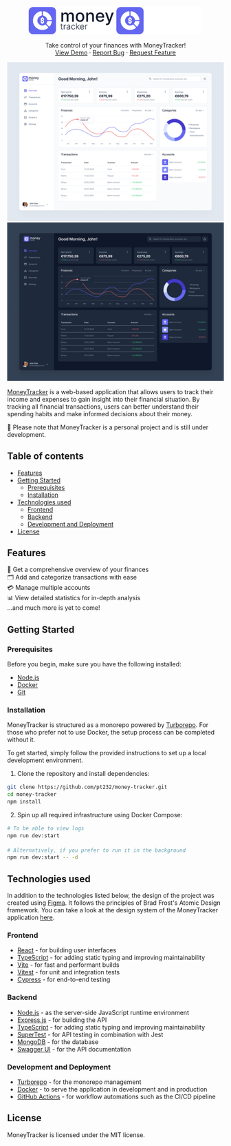 <div align="center">
  <img width="200" src="./docs/logo-light.svg#gh-light-mode-only" />
  <img width="200" src="./docs/logo-dark.svg#gh-dark-mode-only" />

  <p align="center">
    Take control of your finances with MoneyTracker!
    <br />
    <a href="https://money-tracker-web.onrender.com/">View Demo</a>
    ·
    <a href="https://github.com/pt232/money-tracker/issues">Report Bug</a>
    ·
    <a href="https://github.com/pt232/money-tracker/issues">Request Feature</a>
  </p>
</div>

![MoneyTracker Dashboard Mockup](./docs/mockup-light.png#gh-light-mode-only)
![MoneyTracker Dashboard Mockup](./docs/mockup-dark.png#gh-dark-mode-only)

[MoneyTracker](https://money-tracker-web.onrender.com/) is a web-based application that allows users to track their income and expenses to gain insight into their financial situation. By tracking all financial transactions, users can better understand their spending habits and make informed decisions about their money.

:construction: Please note that MoneyTracker is a personal project and is still under development.

## Table of contents

- [Features](#features)
- [Getting Started](#getting-started)
  - [Prerequisites](#prerequisites)
  - [Installation](#installation)
- [Technologies used](#technologies-used)
  - [Frontend](#frontend)
  - [Backend](#backend)
  - [Development and Deployment](#development-and-deployment)
- [License](#license)

## Features

💸 Get a comprehensive overview of your finances<br>
🗂️ Add and categorize transactions with ease<br>
💳 Manage multiple accounts<br>
📊 View detailed statistics for in-depth analysis<br>
...and much more is yet to come!

## Getting Started

### Prerequisites

Before you begin, make sure you have the following installed:

- [Node.js](https://nodejs.org/)
- [Docker](https://www.docker.com/)
- [Git](https://git-scm.com/)

### Installation

MoneyTracker is structured as a monorepo powered by [Turborepo](https://turbo.build/repo). For those who prefer not to use Docker, the setup process can be completed without it.

To get started, simply follow the provided instructions to set up a local development environment.

1. Clone the repository and install dependencies:

```sh
git clone https://github.com/pt232/money-tracker.git
cd money-tracker
npm install
```

2. Spin up all required infrastructure using Docker Compose:

```sh
# To be able to view logs
npm run dev:start

# Alternatively, if you prefer to run it in the background
npm run dev:start -- -d
```

## Technologies used

In addition to the technologies listed below, the design of the project was created using [Figma](https://www.figma.com/). It follows the principles of Brad Frost's Atomic Design framework. You can take a look at the design system of the MoneyTracker application [here](https://www.figma.com/file/qL8FNjTS0F2Jps9iPvaRSr/MoneyTracker?node-id=0%3A1&t=SwknO7cZihvmSKTM-1).

### Frontend

- [React](https://reactjs.org/) - for building user interfaces
- [TypeScript](https://www.typescriptlang.org/) - for adding static typing and improving maintainability
- [Vite](https://vitejs.dev/) - for fast and performant builds
- [Vitest](https://vitest.dev/) - for unit and integration tests
- [Cypress](https://www.cypress.io/) - for end-to-end testing

### Backend

- [Node.js](https://nodejs.org/) - as the server-side JavaScript runtime environment
- [Express.js](https://expressjs.com/) - for building the API
- [TypeScript](https://www.typescriptlang.org/) - for adding static typing and improving maintainability
- [SuperTest](https://github.com/ladjs/supertest) - for API testing in combination with Jest
- [MongoDB](https://www.mongodb.com/) - for the database
- [Swagger UI](https://swagger.io/tools/swagger-ui/) - for the API documentation

### Development and Deployment

- [Turborepo](https://turbo.build/repo) - for the monorepo management
- [Docker](https://www.docker.com/) - to serve the application in development and in production
- [GitHub Actions](https://github.com/features/actions) - for workflow automations such as the CI/CD pipeline

## License

MoneyTracker is licensed under the MIT license.
